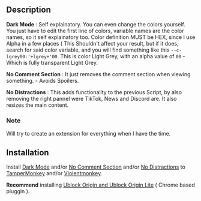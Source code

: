 ## **Description**
**Dark Mode** : Self explainatory. You can even change the colors yourself. You just have to edit the first line of colors, variable names are the color names, so it self explainatory too. Color definition MUST be HEX, since I use Alpha in a few places ( This Shouldn't affect your result, but if it does, search for said color variable, and you will find something like this `--c-lgrey00:'+lgrey+'00`. This is color Light Grey, with an alpha value of `00` - Which is fully transparent Light Grey.

**No Comment Section** : It just removes the comment section when viewing something. - Avoids Spoilers.

**No Distractions** : This adds functionality to the previous Script, by also removing the right pannel were TikTok, News and Discord are. It also resizes the main content.

### Note
Will try to create an extension for everything when I have the time.

## **Installation**
Install [Dark Mode](https://raw.githubusercontent.com/Apryed/AnimeFLV_DarkMode/main/AnimeFLV.user.js) and/or [No Comment Section](https://raw.githubusercontent.com/Apryed/AnimeFLV_DarkMode/main/AnimeFLV_NoComments.user.js) and/or [No Distractions](https://raw.githubusercontent.com/Apryed/AnimeFLV_DarkMode/main/AnimeFLV_NoDistraction.user.js) to [TamperMonkey](https://www.tampermonkey.net/) and/or [Violentmonkey](https://violentmonkey.github.io/get-it/).

**Recommend** installing [Ublock Origin and Ublock Origin Lite](https://ublockorigin.com/es) ( Chrome based pluggin ).
